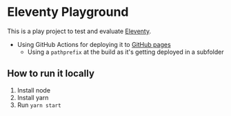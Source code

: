 # Eleventy Playground

This is a play project to test and evaluate [Eleventy](https://www.11ty.dev/).

- Using GitHub Actions for deploying it to [GitHub pages](https://gamue.github.io/playground-eleventy/)
    - Using a `pathprefix` at the build as it's getting deployed in a subfolder

## How to run it locally
1) Install node
2) Install yarn
3) Run `yarn start`